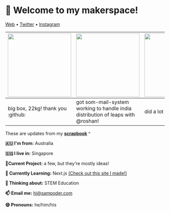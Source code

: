 <h1 align="left">👋 Welcome to my makerspace!</h3>

<p align="left">
  <a href="https://sampoder.com">Web</a> •
  <a href="https://twitter.com/sam_poder">Twitter</a> •
  <a href="https://instagram.com/sam_poder">Instagram</a>
</p>

  <!--- START_SCRAPBOOK_WIDGET --->
  | <img src ="https://dl.airtable.com/.attachments/53589936709fa3acd6180ab92cfdcaeb/baad4c12/20210202_170940.jpg" height="200px">  |  <img src ="https://dl.airtable.com/.attachments/31d218a5ccf6acb842c322c970abe888/2a2ae879/image_from_ios__2_.png" height="200px"> | <img src ="https://dl.airtable.com/.attachments/af0397502ad05ea1718fd447c4d19bb8/d92f52da/screenshot_2021-02-01_at_10.41.35_pm.png" height="200px"> |
|---|---|---|
| big box, 22kg! thank you :github: | got som-mail-system working to handle india distribution of leaps with @roshan!  | did a lot of catchup today   |
  <!--- END_SCRAPBOOK_WIDGET --->

These are updates from my [**scrapbook**](https://scrapbook.hackclub.com/sampoder) ^
  
**🇦🇺 I'm from:** Australia

**🇸🇬 I live in:** Singapore

**🔭Current Project:** a few, but they're mostly ideas!
  
**🌱 Currently Learning:** Next.js [(Check out this site I made!)](http://summer.hackclub.com)

**🤔 Thinking about:** STEM Education

**📫 Email me:** hi@sampoder.com

**😄 Pronouns:** he/him/his
